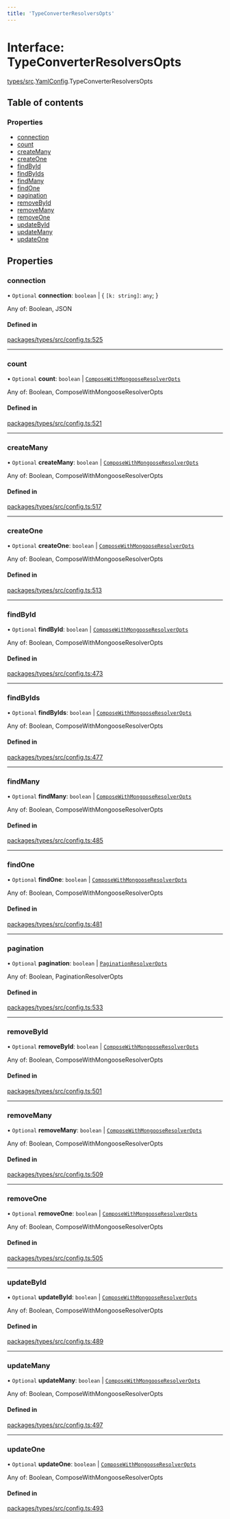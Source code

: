 ```yaml
---
title: 'TypeConverterResolversOpts'
---
```


# Interface: TypeConverterResolversOpts

[types/src](../modules/types_src).[YamlConfig](../modules/types_src.YamlConfig).TypeConverterResolversOpts

## Table of contents

### Properties

- [connection](types_src.YamlConfig.TypeConverterResolversOpts#connection)
- [count](types_src.YamlConfig.TypeConverterResolversOpts#count)
- [createMany](types_src.YamlConfig.TypeConverterResolversOpts#createmany)
- [createOne](types_src.YamlConfig.TypeConverterResolversOpts#createone)
- [findById](types_src.YamlConfig.TypeConverterResolversOpts#findbyid)
- [findByIds](types_src.YamlConfig.TypeConverterResolversOpts#findbyids)
- [findMany](types_src.YamlConfig.TypeConverterResolversOpts#findmany)
- [findOne](types_src.YamlConfig.TypeConverterResolversOpts#findone)
- [pagination](types_src.YamlConfig.TypeConverterResolversOpts#pagination)
- [removeById](types_src.YamlConfig.TypeConverterResolversOpts#removebyid)
- [removeMany](types_src.YamlConfig.TypeConverterResolversOpts#removemany)
- [removeOne](types_src.YamlConfig.TypeConverterResolversOpts#removeone)
- [updateById](types_src.YamlConfig.TypeConverterResolversOpts#updatebyid)
- [updateMany](types_src.YamlConfig.TypeConverterResolversOpts#updatemany)
- [updateOne](types_src.YamlConfig.TypeConverterResolversOpts#updateone)

## Properties

### connection

• `Optional` **connection**: `boolean` \| \{ `[k: string]`: `any`;  }

Any of: Boolean, JSON

#### Defined in

[packages/types/src/config.ts:525](https://github.com/Urigo/graphql-mesh/blob/master/packages/types/src/config.ts#L525)

___

### count

• `Optional` **count**: `boolean` \| [`ComposeWithMongooseResolverOpts`](types_src.YamlConfig.ComposeWithMongooseResolverOpts)

Any of: Boolean, ComposeWithMongooseResolverOpts

#### Defined in

[packages/types/src/config.ts:521](https://github.com/Urigo/graphql-mesh/blob/master/packages/types/src/config.ts#L521)

___

### createMany

• `Optional` **createMany**: `boolean` \| [`ComposeWithMongooseResolverOpts`](types_src.YamlConfig.ComposeWithMongooseResolverOpts)

Any of: Boolean, ComposeWithMongooseResolverOpts

#### Defined in

[packages/types/src/config.ts:517](https://github.com/Urigo/graphql-mesh/blob/master/packages/types/src/config.ts#L517)

___

### createOne

• `Optional` **createOne**: `boolean` \| [`ComposeWithMongooseResolverOpts`](types_src.YamlConfig.ComposeWithMongooseResolverOpts)

Any of: Boolean, ComposeWithMongooseResolverOpts

#### Defined in

[packages/types/src/config.ts:513](https://github.com/Urigo/graphql-mesh/blob/master/packages/types/src/config.ts#L513)

___

### findById

• `Optional` **findById**: `boolean` \| [`ComposeWithMongooseResolverOpts`](types_src.YamlConfig.ComposeWithMongooseResolverOpts)

Any of: Boolean, ComposeWithMongooseResolverOpts

#### Defined in

[packages/types/src/config.ts:473](https://github.com/Urigo/graphql-mesh/blob/master/packages/types/src/config.ts#L473)

___

### findByIds

• `Optional` **findByIds**: `boolean` \| [`ComposeWithMongooseResolverOpts`](types_src.YamlConfig.ComposeWithMongooseResolverOpts)

Any of: Boolean, ComposeWithMongooseResolverOpts

#### Defined in

[packages/types/src/config.ts:477](https://github.com/Urigo/graphql-mesh/blob/master/packages/types/src/config.ts#L477)

___

### findMany

• `Optional` **findMany**: `boolean` \| [`ComposeWithMongooseResolverOpts`](types_src.YamlConfig.ComposeWithMongooseResolverOpts)

Any of: Boolean, ComposeWithMongooseResolverOpts

#### Defined in

[packages/types/src/config.ts:485](https://github.com/Urigo/graphql-mesh/blob/master/packages/types/src/config.ts#L485)

___

### findOne

• `Optional` **findOne**: `boolean` \| [`ComposeWithMongooseResolverOpts`](types_src.YamlConfig.ComposeWithMongooseResolverOpts)

Any of: Boolean, ComposeWithMongooseResolverOpts

#### Defined in

[packages/types/src/config.ts:481](https://github.com/Urigo/graphql-mesh/blob/master/packages/types/src/config.ts#L481)

___

### pagination

• `Optional` **pagination**: `boolean` \| [`PaginationResolverOpts`](types_src.YamlConfig.PaginationResolverOpts)

Any of: Boolean, PaginationResolverOpts

#### Defined in

[packages/types/src/config.ts:533](https://github.com/Urigo/graphql-mesh/blob/master/packages/types/src/config.ts#L533)

___

### removeById

• `Optional` **removeById**: `boolean` \| [`ComposeWithMongooseResolverOpts`](types_src.YamlConfig.ComposeWithMongooseResolverOpts)

Any of: Boolean, ComposeWithMongooseResolverOpts

#### Defined in

[packages/types/src/config.ts:501](https://github.com/Urigo/graphql-mesh/blob/master/packages/types/src/config.ts#L501)

___

### removeMany

• `Optional` **removeMany**: `boolean` \| [`ComposeWithMongooseResolverOpts`](types_src.YamlConfig.ComposeWithMongooseResolverOpts)

Any of: Boolean, ComposeWithMongooseResolverOpts

#### Defined in

[packages/types/src/config.ts:509](https://github.com/Urigo/graphql-mesh/blob/master/packages/types/src/config.ts#L509)

___

### removeOne

• `Optional` **removeOne**: `boolean` \| [`ComposeWithMongooseResolverOpts`](types_src.YamlConfig.ComposeWithMongooseResolverOpts)

Any of: Boolean, ComposeWithMongooseResolverOpts

#### Defined in

[packages/types/src/config.ts:505](https://github.com/Urigo/graphql-mesh/blob/master/packages/types/src/config.ts#L505)

___

### updateById

• `Optional` **updateById**: `boolean` \| [`ComposeWithMongooseResolverOpts`](types_src.YamlConfig.ComposeWithMongooseResolverOpts)

Any of: Boolean, ComposeWithMongooseResolverOpts

#### Defined in

[packages/types/src/config.ts:489](https://github.com/Urigo/graphql-mesh/blob/master/packages/types/src/config.ts#L489)

___

### updateMany

• `Optional` **updateMany**: `boolean` \| [`ComposeWithMongooseResolverOpts`](types_src.YamlConfig.ComposeWithMongooseResolverOpts)

Any of: Boolean, ComposeWithMongooseResolverOpts

#### Defined in

[packages/types/src/config.ts:497](https://github.com/Urigo/graphql-mesh/blob/master/packages/types/src/config.ts#L497)

___

### updateOne

• `Optional` **updateOne**: `boolean` \| [`ComposeWithMongooseResolverOpts`](types_src.YamlConfig.ComposeWithMongooseResolverOpts)

Any of: Boolean, ComposeWithMongooseResolverOpts

#### Defined in

[packages/types/src/config.ts:493](https://github.com/Urigo/graphql-mesh/blob/master/packages/types/src/config.ts#L493)
